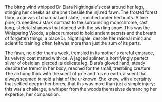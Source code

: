 The biting wind whipped Dr. Elara Nightingale's coat around her legs, stinging her cheeks as she knelt beside the injured fawn.  The frosted forest floor, a canvas of charcoal and slate, crunched under her boots.  A lone pine, its needles a stark contrast to the surrounding monochrome, cast long, skeletal shadows that danced with the swirling snow.  This was the Whispering Woods, a place rumored to hold ancient secrets and the breath of forgotten things, a place Dr. Nightingale, despite her rational mind and scientific training, often felt was more than just the sum of its parts.

The fawn, no older than a week, trembled in its mother's careful embrace, its velvety coat matted with ice.  A jagged splinter, a horrifyingly perfect sliver of obsidian, pierced its delicate leg.  Elara's gloved hand, steady despite the tremor in her body, reached for the small, trembling creature.  The air hung thick with the scent of pine and frozen earth, a scent that always seemed to hold a hint of the unknown.  She knew, with a certainty that settled deep in her bones, that this was more than just a simple injury; this was a challenge, a whisper from the woods themselves demanding her expertise, her compassion.
